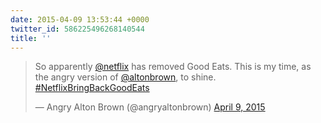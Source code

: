 ```yaml
---
date: 2015-04-09 13:53:44 +0000
twitter_id: 586225496268140544
title: ''
---
```


<blockquote class="twitter-tweet"><p lang="en" dir="ltr">So apparently <a href="https://twitter.com/netflix?ref_src=twsrc%5Etfw">@netflix</a> has removed Good Eats. This is my time, as the angry version of <a href="https://twitter.com/altonbrown?ref_src=twsrc%5Etfw">@altonbrown</a>, to shine. <a href="https://twitter.com/hashtag/NetflixBringBackGoodEats?src=hash&amp;ref_src=twsrc%5Etfw">#NetflixBringBackGoodEats</a></p>&mdash; Angry Alton Brown (@angryaltonbrown) <a href="https://twitter.com/angryaltonbrown/status/586222732175659010?ref_src=twsrc%5Etfw">April 9, 2015</a></blockquote>
<script async src="https://platform.twitter.com/widgets.js" charset="utf-8"></script>
